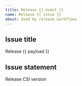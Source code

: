 ```yaml
---
title: Release {{ event }}
name: Release {{ issue }}
about: Used by release workflows
---
```


## Issue title

Release {{ payload }}

## Issue statement

Release CSI version <version>
